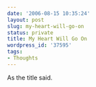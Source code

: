 ```yaml
---
date: '2006-08-15 10:35:24'
layout: post
slug: my-heart-will-go-on
status: private
title: My Heart Will Go On
wordpress_id: '37595'
tags:
- Thoughts
---
```


As the title said.
